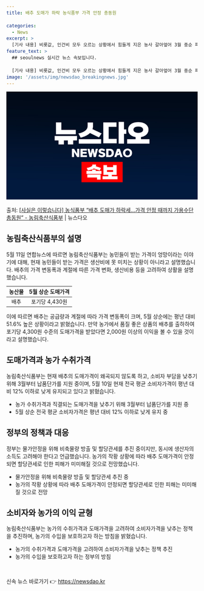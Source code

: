 ```yaml
---
title: 배추 도매가 하락 농식품부 가격 안정 총동원

categories:
  - News
excerpt: >
  [기사 내용] 비룟값, 인건비 모두 오르는 상황에서 힘들게 지은 농사 갈아엎어 3월 중순 파종한 1억원 상당…
feature_text: >
  ## seoulnews 실시간 뉴스 속보입니다.

  [기사 내용] 비룟값, 인건비 모두 오르는 상황에서 힘들게 지은 농사 갈아엎어 3월 중순 파종한 1억원 상당…
image: '/assets/img/newsdao_breakingnews.jpg'
---
```


![뉴스다오 속보](/assets/img/newsdao_breakingnews.jpg)

<p>출처: <a href="https://newsdao.kr/3803" rel="dofollow">[사실은 이렇습니다] 농식품부 “배추 도매가 하락세…가격 안정 때까지 가용수단 총동원” - 농림축산식품부</a> | 뉴스다오</p>

<h2 data-ke-size="size26">농림축산식품부의 설명</h2>
<p data-ke-size="size16">5월 11일 연합뉴스에 따르면 농림축산식품부는 농민들이 받는 가격이 엉망이라는 이야기에 대해, 현재 농민들이 받는 가격은 생산비에 못 미치는 상황이 아니라고 설명했습니다. 배추의 가격 변동폭과 계절에 따른 가격 변화, 생산비용 등을 고려하여 상활을 설명했습니다.</p>
<table style="width: 100%;">
<thead>
<tr>
<th style="text-align: center;">농산물</th>
<th style="text-align: center;">5월 상순 도매가격</th>
</tr>
</thead>
<tbody>
<tr>
<td style="text-align: center;">배추</td>
<td style="text-align: center;">포기당 4,430원</td>
</tr>
</tbody>
</table>
<p data-ke-size="size16">이에 따르면 배추는 공급량과 계절에 따라 가격 변동폭이 크며, 5월 상순에는 평년 대비 51.6% 높은 상황이라고 밝혔습니다. 만약 농가에서 품질 좋은 상품의 배추를 출하하여 포기당 4,300원 수준의 도매가격을 받았다면 2,000원 이상의 이익을 볼 수 있을 것이라고 설명했습니다.</p>

<h2 data-ke-size="size26">도매가격과 농가 수취가격</h2>
<p data-ke-size="size16">농림축산식품부는 현재 배추의 도매가격이 왜곡되지 않도록 하고, 소비자 부담을 낮추기 위해 3월부터 납품단가를 지원 중이며, 5월 10일 현재 전국 평균 소비자가격이 평년 대비 12% 이하로 낮게 유지되고 있다고 밝혔습니다.</p>
<ul>
<li>농가 수취가격과 직결되는 도매가격을 낮추기 위해 3월부터 납품단가를 지원 중</li>
<li>5월 상순 전국 평균 소비자가격은 평년 대비 12% 이하로 낮게 유지 중</li>
</ul>

<h2 data-ke-size="size26">정부의 정책과 대응</h2>
<p data-ke-size="size16">정부는 물가안정을 위해 비축물량 방출 및 할당관세를 추진 중이지만, 동시에 생산자의 소득도 고려해야 한다고 언급했습니다. 농가의 작황 상황에 따라 배추 도매가격이 안정되면 할당관세로 인한 피해가 미미해질 것으로 전망했습니다.</p>
<ul>
<li>물가안정을 위해 비축물량 방출 및 할당관세 추진 중</li>
<li>농가의 작황 상황에 따라 배추 도매가격이 안정되면 할당관세로 인한 피해는 미미해질 것으로 전망</li>
</ul>

<h2 data-ke-size="size26">소비자와 농가의 이익 균형</h2>
<p data-ke-size="size16">농림축산식품부는 농가의 수취가격과 도매가격을 고려하여 소비자가격을 낮추는 정책을 추진하며, 농가의 수입을 보호하고자 하는 방침을 밝혔습니다.</p>
<ul>
<li>농가의 수취가격과 도매가격을 고려하여 소비자가격을 낮추는 정책 추진</li>
<li>농가의 수입을 보호하고자 하는 정부의 방침</li>
</ul>

<p data-ke-size="size16">&nbsp;</p> 

신속 뉴스 바로가기 👉 <a href="https://newsdao.kr" rel="dofollow">https://newsdao.kr</a>


